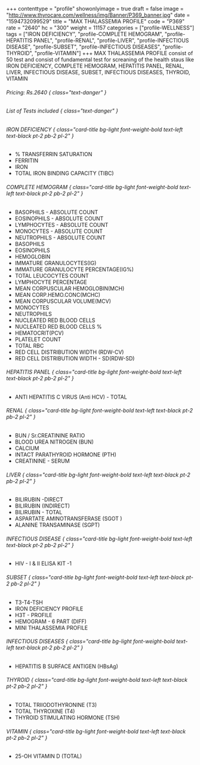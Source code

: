 +++
contenttype = "profile"
showonlyimage = true
draft = false
image = "http://www.thyrocare.com/wellness/img/Banner/P369_banner.jpg"
date = "1594732099529"
title = "MAX THALASSEMIA PROFILE"
code = "P369"
rate = "2640"
hc = "300"
weight = 11157
categories = ["profile-WELLNESS"]
tags = ["IRON DEFICIENCY", "profile-COMPLETE HEMOGRAM", "profile-HEPATITIS PANEL", "profile-RENAL", "profile-LIVER", "profile-INFECTIOUS DISEASE", "profile-SUBSET", "profile-INFECTIOUS DISEASES", "profile-THYROID", "profile-VITAMIN"]
+++
MAX THALASSEMIA PROFILE consist of 50 test and consist of fundamental test for screaning of the health staus like IRON DEFICIENCY, COMPLETE HEMOGRAM, HEPATITIS PANEL, RENAL, LIVER, INFECTIOUS DISEASE, SUBSET, INFECTIOUS DISEASES, THYROID, VITAMIN
<!--more-->
###### Pricing: Rs.2640 { class="text-danger" }

###### List of Tests included { class="text-danger" }

###### IRON DEFICIENCY { class="card-title bg-light font-weight-bold text-left text-black pt-2 pb-2 pl-2" } 
* % TRANSFERRIN SATURATION
* FERRITIN
* IRON
* TOTAL IRON BINDING CAPACITY (TIBC)
###### COMPLETE HEMOGRAM { class="card-title bg-light font-weight-bold text-left text-black pt-2 pb-2 pl-2" } 
* BASOPHILS - ABSOLUTE COUNT
* EOSINOPHILS - ABSOLUTE COUNT
* LYMPHOCYTES - ABSOLUTE COUNT
* MONOCYTES - ABSOLUTE COUNT
* NEUTROPHILS - ABSOLUTE COUNT
* BASOPHILS
* EOSINOPHILS
* HEMOGLOBIN
* IMMATURE GRANULOCYTES(IG)
* IMMATURE GRANULOCYTE PERCENTAGE(IG%)
* TOTAL LEUCOCYTES COUNT
* LYMPHOCYTE PERCENTAGE
* MEAN CORPUSCULAR HEMOGLOBIN(MCH)
* MEAN CORP.HEMO.CONC(MCHC)
* MEAN CORPUSCULAR VOLUME(MCV)
* MONOCYTES
* NEUTROPHILS
* NUCLEATED RED BLOOD CELLS
* NUCLEATED RED BLOOD CELLS %
* HEMATOCRIT(PCV)
* PLATELET COUNT
* TOTAL RBC
* RED CELL DISTRIBUTION WIDTH (RDW-CV)
* RED CELL DISTRIBUTION WIDTH - SD(RDW-SD)
###### HEPATITIS PANEL { class="card-title bg-light font-weight-bold text-left text-black pt-2 pb-2 pl-2" } 
* ANTI HEPATITIS C VIRUS (Anti HCV) - TOTAL
###### RENAL { class="card-title bg-light font-weight-bold text-left text-black pt-2 pb-2 pl-2" } 
* BUN / Sr.CREATININE RATIO
* BLOOD UREA NITROGEN (BUN)
* CALCIUM
* INTACT PARATHYROID HORMONE (PTH)
* CREATININE - SERUM
###### LIVER { class="card-title bg-light font-weight-bold text-left text-black pt-2 pb-2 pl-2" } 
* BILIRUBIN -DIRECT
* BILIRUBIN (INDIRECT)
* BILIRUBIN - TOTAL
* ASPARTATE AMINOTRANSFERASE (SGOT )
* ALANINE TRANSAMINASE (SGPT)
###### INFECTIOUS DISEASE { class="card-title bg-light font-weight-bold text-left text-black pt-2 pb-2 pl-2" } 
* HIV - I & II ELISA KIT -1
###### SUBSET { class="card-title bg-light font-weight-bold text-left text-black pt-2 pb-2 pl-2" } 
* T3-T4-TSH
* IRON DEFICIENCY PROFILE
* H3T - PROFILE
* HEMOGRAM - 6 PART (DIFF)
* MINI THALASSEMIA PROFILE
###### INFECTIOUS DISEASES { class="card-title bg-light font-weight-bold text-left text-black pt-2 pb-2 pl-2" } 
* HEPATITIS B SURFACE ANTIGEN (HBsAg)
###### THYROID { class="card-title bg-light font-weight-bold text-left text-black pt-2 pb-2 pl-2" } 
* TOTAL TRIIODOTHYRONINE (T3)
* TOTAL THYROXINE (T4)
* THYROID STIMULATING HORMONE (TSH)
###### VITAMIN { class="card-title bg-light font-weight-bold text-left text-black pt-2 pb-2 pl-2" } 
* 25-OH VITAMIN D (TOTAL)
